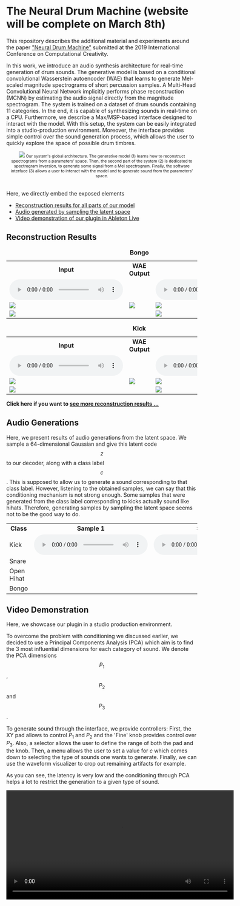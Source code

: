 <script src="https://cdnjs.cloudflare.com/ajax/libs/mathjax/2.7.0/MathJax.js?config=TeX-AMS-MML_HTMLorMML" type="text/javascript"></script>

<script type="text/javascript"> 
      // Show button
      function look(type){ 
      param=document.getElementById(type); 
      if(param.style.display == "none") param.style.display = "block"; 
      else param.style.display = "none" 
      } 
</script> 

# The Neural Drum Machine (website will be complete on March 8th)

This repository describes the additional material and experiments around the paper ["Neural Drum Machine"](paper.pdf) submitted at the 2019 International Conference on Computational Creativity.

In this work, we introduce an audio synthesis architecture for real-time generation of drum sounds. The generative model is based on a conditional convolutional Wasserstein autoencoder (WAE) that learns to generate Mel-scaled magnitude spectrograms of short percussion samples. A Multi-Head Convolutional Neural Network implicitly performs phase reconstruction (MCNN) by estimating the audio signal directly from the magnitude spectrogram. The system is trained on a dataset of drum sounds containing 11 categories. In the end, it is capable of synthesizing sounds in real-time on a CPU. Furthermore, we describe a Max/MSP-based interface designed to interact with the model. With this setup, the system can be easily integrated into a studio-production environment. Moreover, the interface provides simple control over the sound generation process, which allows the user to quickly explore the space of possible drum timbres.

<div align="center" style="font-size:75%;">
<img src="https://anonymous9123.github.io/iccc-ndm/figures/NDM.png">
Our system's global architecture. The generative model (1) learns how to reconstruct spectrograms from a parameters’ space. Then, the second part of the system (2) is dedicated to spectrogram inversion, to generate some signal from a Mel spectrogram. Finally, the software interface (3) allows a user to interact with the model and to generate sound from the parameters’ space.
</div>

<br>

Here, we directly embed the exposed elements
  * [Reconstruction results for all parts of our model](#reconstructions-results)
  * [Audio generated by sampling the latent space](#audio-generations)
  * [Video demonstration of our plugin in Ableton Live](#video-demonstration)
  
## Reconstruction Results
<table>
<caption><b> Bongo </b></caption>
  <tr>
    <td style="text-align: center; vertical-align: middle;"><b>Input</b></td>
    <td style="text-align: center; vertical-align: middle;"><b>WAE Output</b></td>
    <td style="text-align: center; vertical-align: middle;"><b>Output</b></td>
  </tr>
  
  <tr>
    <td style="text-align: center; vertical-align: middle;">
      <audio controls>
      <source src="https://anonymous9123.github.io/iccc-ndm/sounds/rec/bongo.wav">
      </audio>
    </td>
    <td> </td>
    <td style="text-align: center; vertical-align: middle;">
      <audio controls>
      <source src="https://anonymous9123.github.io/iccc-ndm/sounds/rec/bongor.wav">
      </audio>
    </td>
  </tr>
  
  <tr>
    <td><img class="recimg" src="https://anonymous9123.github.io/iccc-ndm/figures/rec/bongoin.png"></td>
    <td><img class="recimg" src="https://anonymous9123.github.io/iccc-ndm/figures/rec/bongoWAE.png"></td>
    <td><img class="recimg" src="https://anonymous9123.github.io/iccc-ndm/figures/rec/bongoout.png"></td>
  </tr>
  <tr>
    <td><img class="recimg" src="https://anonymous9123.github.io/iccc-ndm/figures/rec/bongowin.png"></td>
    <td></td>
    <td><img class="recimg" src="https://anonymous9123.github.io/iccc-ndm/figures/rec/bongowout.png"></td>
  </tr>
</table>

<table>
<caption><b> Kick </b></caption>
  <tr>
    <td style="text-align: center; vertical-align: middle;"><b>Input</b></td>
    <td style="text-align: center; vertical-align: middle;"><b>WAE Output</b></td>
    <td style="text-align: center; vertical-align: middle;"><b>Output</b></td>
  </tr>
  
  <tr>
    <td style="text-align: center; vertical-align: middle;">
      <audio controls>
      <source src="https://anonymous9123.github.io/iccc-ndm/sounds/rec/ki.wav">
      </audio>
    </td>
    <td> </td>
    <td style="text-align: center; vertical-align: middle;">
      <audio controls>
      <source src="https://anonymous9123.github.io/iccc-ndm/sounds/rec/kir.wav">
      </audio>
    </td>
  </tr>
  
  <tr>
    <td><img class="recimg" src="https://anonymous9123.github.io/iccc-ndm/figures/rec/kiin.png"></td>
    <td><img class="recimg" src="https://anonymous9123.github.io/iccc-ndm/figures/rec/kiWAE.png"></td>
    <td><img class="recimg" src="https://anonymous9123.github.io/iccc-ndm/figures/rec/kiout.png"></td>
  </tr>
  <tr>
    <td><img class="recimg" src="https://anonymous9123.github.io/iccc-ndm/figures/rec/kiwin.png"></td>
    <td></td>
    <td><img class="recimg" src="https://anonymous9123.github.io/iccc-ndm/figures/rec/kiwout.png"></td>
  </tr>
</table>

<b>Click here if you want to <a href="javascript:look('divRec');" title="More reconstructions"> see more reconstruction results ... </a></b>
<div id="divRec" style="display: none;">

<table>
<caption><b> Open Hihat </b></caption>
  <tr>
    <td style="text-align: center; vertical-align: middle;"><b>Input</b></td>
    <td style="text-align: center; vertical-align: middle;"><b>WAE Output</b></td>
    <td style="text-align: center; vertical-align: middle;"><b>Output</b></td>
  </tr>
  
  <tr>
    <td style="text-align: center; vertical-align: middle;">
      <audio controls>
      <source src="https://anonymous9123.github.io/iccc-ndm/sounds/rec/ohh.wav">
      </audio>
    </td>
    <td> </td>
    <td style="text-align: center; vertical-align: middle;">
      <audio controls>
      <source src="https://anonymous9123.github.io/iccc-ndm/sounds/rec/ohhr.wav">
      </audio>
    </td>
  </tr>
  
  <tr>
    <td><img class="recimg" src="https://anonymous9123.github.io/iccc-ndm/figures/rec/ohhin.png"></td>
    <td><img class="recimg" src="https://anonymous9123.github.io/iccc-ndm/figures/rec/ohhWAE.png"></td>
    <td><img class="recimg" src="https://anonymous9123.github.io/iccc-ndm/figures/rec/ohhout.png"></td>
  </tr>
  <tr>
    <td><img class="recimg" src="https://anonymous9123.github.io/iccc-ndm/figures/rec/ohhwin.png"></td>
    <td></td>
    <td><img class="recimg" src="https://anonymous9123.github.io/iccc-ndm/figures/rec/ohhwout.png"></td>
  </tr>
</table>


<table>
<caption><b> Closed Hihat </b></caption>
  <tr>
    <td style="text-align: center; vertical-align: middle;"><b>Input</b></td>
    <td style="text-align: center; vertical-align: middle;"><b>WAE Output</b></td>
    <td style="text-align: center; vertical-align: middle;"><b>Output</b></td>
  </tr>
  
  <tr>
    <td style="text-align: center; vertical-align: middle;">
      <audio controls>
      <source src="https://anonymous9123.github.io/iccc-ndm/sounds/rec/chh.wav">
      </audio>
    </td>
    <td> </td>
    <td style="text-align: center; vertical-align: middle;">
      <audio controls>
      <source src="https://anonymous9123.github.io/iccc-ndm/sounds/rec/chhr.wav">
      </audio>
    </td>
  </tr>
  
  <tr>
    <td><img class="recimg" src="https://anonymous9123.github.io/iccc-ndm/figures/rec/chhin.png"></td>
    <td><img class="recimg" src="https://anonymous9123.github.io/iccc-ndm/figures/rec/chhWAE.png"></td>
    <td><img class="recimg" src="https://anonymous9123.github.io/iccc-ndm/figures/rec/chhout.png"></td>
  </tr>
  <tr>
    <td><img class="recimg" src="https://anonymous9123.github.io/iccc-ndm/figures/rec/chhwin.png"></td>
    <td></td>
    <td><img class="recimg" src="https://anonymous9123.github.io/iccc-ndm/figures/rec/chhwout.png"></td>
  </tr>
</table>


<table>
<caption><b> Tom </b></caption>
  <tr>
    <td style="text-align: center; vertical-align: middle;"><b>Input</b></td>
    <td style="text-align: center; vertical-align: middle;"><b>WAE Output</b></td>
    <td style="text-align: center; vertical-align: middle;"><b>Output</b></td>
  </tr>
  
  <tr>
    <td style="text-align: center; vertical-align: middle;">
      <audio controls>
      <source src="https://anonymous9123.github.io/iccc-ndm/sounds/rec/tom.wav">
      </audio>
    </td>
    <td> </td>
    <td style="text-align: center; vertical-align: middle;">
      <audio controls>
      <source src="https://anonymous9123.github.io/iccc-ndm/sounds/rec/tomr.wav">
      </audio>
    </td>
  </tr>
  
  <tr>
    <td><img class="recimg" src="https://anonymous9123.github.io/iccc-ndm/figures/rec/tomin.png"></td>
    <td><img class="recimg" src="https://anonymous9123.github.io/iccc-ndm/figures/rec/tomWAE.png"></td>
    <td><img class="recimg" src="https://anonymous9123.github.io/iccc-ndm/figures/rec/tomout.png"></td>
  </tr>
  <tr>
    <td><img class="recimg" src="https://anonymous9123.github.io/iccc-ndm/figures/rec/tomwin.png"></td>
    <td></td>
    <td><img class="recimg" src="https://anonymous9123.github.io/iccc-ndm/figures/rec/tomwout.png"></td>
  </tr>
</table>

<table>
<caption><b> Conga </b></caption>
  <tr>
    <td style="text-align: center; vertical-align: middle;"><b>Input</b></td>
    <td style="text-align: center; vertical-align: middle;"><b>WAE Output</b></td>
    <td style="text-align: center; vertical-align: middle;"><b>Output</b></td>
  </tr>
  
  <tr>
    <td style="text-align: center; vertical-align: middle;">
      <audio controls>
      <source src="https://anonymous9123.github.io/iccc-ndm/sounds/rec/conga.wav">
      </audio>
    </td>
    <td> </td>
    <td style="text-align: center; vertical-align: middle;">
      <audio controls>
      <source src="https://anonymous9123.github.io/iccc-ndm/sounds/rec/congar.wav">
      </audio>
    </td>
  </tr>
  
  <tr>
    <td><img class="recimg" src="https://anonymous9123.github.io/iccc-ndm/figures/rec/cgin.png"></td>
    <td><img class="recimg" src="https://anonymous9123.github.io/iccc-ndm/figures/rec/cgWAE.png"></td>
    <td><img class="recimg" src="https://anonymous9123.github.io/iccc-ndm/figures/rec/cgout.png"></td>
  </tr>
  <tr>
    <td><img class="recimg" src="https://anonymous9123.github.io/iccc-ndm/figures/rec/cgwin.png"></td>
    <td></td>
    <td><img class="recimg" src="https://anonymous9123.github.io/iccc-ndm/figures/rec/cgwout.png"></td>
  </tr>
</table>

<table>
<caption><b> Clap </b></caption>
  <tr>
    <td style="text-align: center; vertical-align: middle;"><b>Input</b></td>
    <td style="text-align: center; vertical-align: middle;"><b>WAE Output</b></td>
    <td style="text-align: center; vertical-align: middle;"><b>Output</b></td>
  </tr>
  
  <tr>
    <td style="text-align: center; vertical-align: middle;">
      <audio controls>
      <source src="https://anonymous9123.github.io/iccc-ndm/sounds/rec/clap.wav">
      </audio>
    </td>
    <td> </td>
    <td style="text-align: center; vertical-align: middle;">
      <audio controls>
      <source src="https://anonymous9123.github.io/iccc-ndm/sounds/rec/clapr.wav">
      </audio>
    </td>
  </tr>
  
  <tr>
    <td><img class="recimg" src="https://anonymous9123.github.io/iccc-ndm/figures/rec/clapin.png"></td>
    <td><img class="recimg" src="https://anonymous9123.github.io/iccc-ndm/figures/rec/clapWAE.png"></td>
    <td><img class="recimg" src="https://anonymous9123.github.io/iccc-ndm/figures/rec/clapout.png"></td>
  </tr>
  <tr>
    <td><img class="recimg" src="https://anonymous9123.github.io/iccc-ndm/figures/rec/clapwin.png"></td>
    <td></td>
    <td><img class="recimg" src="https://anonymous9123.github.io/iccc-ndm/figures/rec/clapwout.png"></td>
  </tr>
</table>


</div>
  
  
## Audio Generations

Here, we present results of audio generations from the latent space. We sample a 64-dimensional Gaussian and give this latent code $$z$$ to our decoder, along with a class label $$c$$. This is supposed to allow us to generate a sound corresponding to that class label. However, listening to the obtained samples, we can say that this conditioning mechanism is not strong enough. Some samples that were generated from the class label corresponding to kicks actually sound like hihats. Therefore, generating samples by sampling the latent space seems not to be the good way to do.

<table>
  <tr>
    <td style="text-align: center; vertical-align: middle;"><b>Class</b></td>
    <td style="text-align: center; vertical-align: middle;"><b>Sample 1</b></td>
    <td style="text-align: center; vertical-align: middle;"><b>Sample 2</b></td>
  </tr>

  <tr>
    <td>Kick</td>
    <td><audio controls><source src="https://anonymous9123.github.io/iccc-ndm/sounds/gen/kick1.wav"></audio></td>
    <td><audio controls><source src="https://anonymous9123.github.io/iccc-ndm/sounds/gen/kick2.wav"></audio></td>
  </tr>
  
  <tr>
    <td>Snare</td>
    <td><source src="https://anonymous9123.github.io/iccc-ndm/sounds/gen/snare1.wav"></audio></td>
    <td><source src="https://anonymous9123.github.io/iccc-ndm/sounds/gen/snare2.wav"></audio></td>
  </tr>
  
  <tr>
    <td>Open Hihat</td>
    <td><source src="https://anonymous9123.github.io/iccc-ndm/sounds/gen/ohh1.wav"></audio></td>
    <td><source src="https://anonymous9123.github.io/iccc-ndm/sounds/gen/ohh2.wav"></audio></td>
  </tr>
  <tr>
    <td>Bongo</td>
    <td><source src="https://anonymous9123.github.io/iccc-ndm/sounds/gen/bg1.wav"></audio></td>
    <td><source src="https://anonymous9123.github.io/iccc-ndm/sounds/gen/bg2.wav"></audio></td>
  </tr>
</table>
  
## Video Demonstration
  Here, we showcase our plugin in a studio production environment.
  
  To overcome the problem with conditioning we discussed earlier, we decided to use a Principal Components Analysis (PCA) which aim is to find the 3 most influential dimensions for each category of sound. We denote the PCA dimensions $$P_1$$, $$P_2$$ and $$P_3$$.
  
  To generate sound through the interface, we provide controllers: First, the XY pad allows to control $P_1$ and $P_2$ and the 'Fine' knob provides control over $P_3$. Also, a selector allows the user to define the range of both the pad and the knob. Then, a menu allows the user to set a value for $c$ which comes down to selecting the type of sounds one wants to generate. Finally, we can use the waveform visualizer to crop out remaining artifacts for example.
  
  As you can see, the latency is very low and the conditioning through PCA helps a lot to restrict the generation to a given type of sound.
  
<video id="flatness" class="video-js vjs-default-skin" controls preload="auto" width="600" height="288" data-setup="{}">
<source src="https://anonymous9123.github.io/iccc-ndm/demo.mp4" type='video/mp4'>
</video>
  
